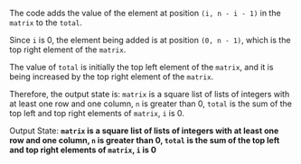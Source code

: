 The code adds the value of the element at position `(i, n - i - 1)` in the `matrix` to the `total`. 

Since `i` is 0, the element being added is at position `(0, n - 1)`, which is the top right element of the `matrix`. 

The value of `total` is initially the top left element of the `matrix`, and it is being increased by the top right element of the `matrix`. 

Therefore, the output state is: `matrix` is a square list of lists of integers with at least one row and one column, `n` is greater than 0, `total` is the sum of the top left and top right elements of `matrix`, `i` is 0.

Output State: **`matrix` is a square list of lists of integers with at least one row and one column, `n` is greater than 0, `total` is the sum of the top left and top right elements of `matrix`, `i` is 0**